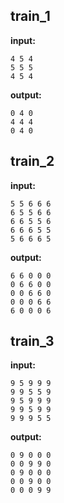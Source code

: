 
## train_1

**input:**
```
4 5 4
5 5 5
4 5 4
```


**output:**
```
0 4 0
4 4 4
0 4 0
```


## train_2

**input:**
```
5 5 6 6 6
6 5 5 6 6
6 6 5 5 6
6 6 6 5 5
5 6 6 6 5
```


**output:**
```
6 6 0 0 0
0 6 6 0 0
0 0 6 6 0
0 0 0 6 6
6 0 0 0 6
```


## train_3

**input:**
```
9 5 9 9 9
9 9 5 5 9
9 5 9 9 9
9 9 5 9 9
9 9 9 5 5
```


**output:**
```
0 9 0 0 0
0 0 9 9 0
0 9 0 0 0
0 0 9 0 0
0 0 0 9 9
```

